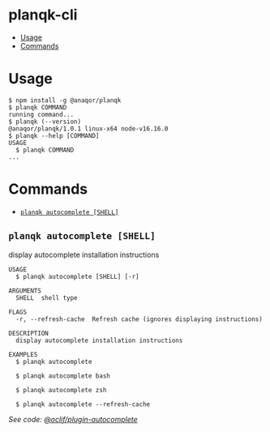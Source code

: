 planqk-cli
==========

<!-- toc -->
* [Usage](#usage)
* [Commands](#commands)
<!-- tocstop -->

# Usage

<!-- usage -->
```sh-session
$ npm install -g @anaqor/planqk
$ planqk COMMAND
running command...
$ planqk (--version)
@anaqor/planqk/1.0.1 linux-x64 node-v16.16.0
$ planqk --help [COMMAND]
USAGE
  $ planqk COMMAND
...
```
<!-- usagestop -->

# Commands

<!-- commands -->
* [`planqk autocomplete [SHELL]`](#planqk-autocomplete-shell)

## `planqk autocomplete [SHELL]`

display autocomplete installation instructions

```
USAGE
  $ planqk autocomplete [SHELL] [-r]

ARGUMENTS
  SHELL  shell type

FLAGS
  -r, --refresh-cache  Refresh cache (ignores displaying instructions)

DESCRIPTION
  display autocomplete installation instructions

EXAMPLES
  $ planqk autocomplete

  $ planqk autocomplete bash

  $ planqk autocomplete zsh

  $ planqk autocomplete --refresh-cache
```

_See code: [@oclif/plugin-autocomplete](https://github.com/oclif/plugin-autocomplete/blob/v2.1.9/src/commands/autocomplete/index.ts)_
<!-- commandsstop -->
